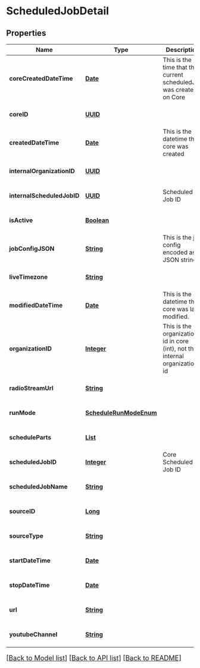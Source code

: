 # ScheduledJobDetail
## Properties

Name | Type | Description | Notes
------------ | ------------- | ------------- | -------------
**coreCreatedDateTime** | [**Date**](DateTime.md) | This is the time that the current scheduledJob was created on Core | [optional] [default to null]
**coreID** | [**UUID**](UUID.md) |  | [optional] [default to null]
**createdDateTime** | [**Date**](DateTime.md) | This is the datetime the core was created | [optional] [default to null]
**internalOrganizationID** | [**UUID**](UUID.md) |  | [optional] [default to null]
**internalScheduledJobID** | [**UUID**](UUID.md) | Scheduled Job ID | [optional] [default to null]
**isActive** | [**Boolean**](boolean.md) |  | [optional] [default to null]
**jobConfigJSON** | [**String**](string.md) | This is the job config encoded as a JSON string | [optional] [default to null]
**liveTimezone** | [**String**](string.md) |  | [optional] [default to null]
**modifiedDateTime** | [**Date**](DateTime.md) | This is the datetime the core was last modified. | [optional] [default to null]
**organizationID** | [**Integer**](integer.md) | This is the organization id in core (int), not the internal organization id | [optional] [default to null]
**radioStreamUrl** | [**String**](string.md) |  | [optional] [default to null]
**runMode** | [**ScheduleRunModeEnum**](ScheduleRunModeEnum.md) |  | [optional] [default to null]
**scheduleParts** | [**List**](SchedulePartDetail.md) |  | [optional] [default to null]
**scheduledJobID** | [**Integer**](integer.md) | Core Scheduled Job ID | [optional] [default to null]
**scheduledJobName** | [**String**](string.md) |  | [optional] [default to null]
**sourceID** | [**Long**](long.md) |  | [optional] [default to null]
**sourceType** | [**String**](string.md) |  | [optional] [default to null]
**startDateTime** | [**Date**](DateTime.md) |  | [optional] [default to null]
**stopDateTime** | [**Date**](DateTime.md) |  | [optional] [default to null]
**url** | [**String**](string.md) |  | [optional] [default to null]
**youtubeChannel** | [**String**](string.md) |  | [optional] [default to null]

[[Back to Model list]](../README.md#documentation-for-models) [[Back to API list]](../README.md#documentation-for-api-endpoints) [[Back to README]](../README.md)

<style>
     p, ul, ol, li { font-size: 18px !important;}
</style>


